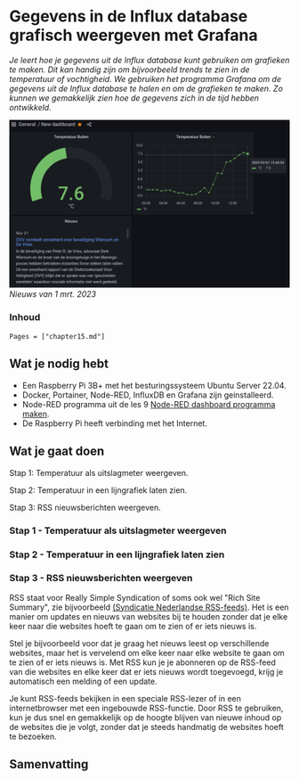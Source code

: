 # Gegevens in de Influx database grafisch weergeven met Grafana

*Je leert hoe je gegevens uit de Influx database kunt gebruiken om grafieken te maken. Dit kan handig zijn om bijvoorbeeld trends te zien in de temperatuur of vochtigheid. We gebruiken het programma Grafana om de gegevens uit de Influx database te halen en om de grafieken te maken. Zo kunnen we gemakkelijk zien hoe de gegevens zich in de tijd hebben ontwikkeld.*

![fig_15_1](assets/fig_15_1.png)
*Nieuws van 1 mrt. 2023*

### Inhoud

```@contents
Pages = ["chapter15.md"]
```

## Wat je nodig hebt

- Een Raspberry Pi 3B+ met het besturingssysteem Ubuntu Server 22.04.
- Docker, Portainer, Node-RED, InfluxDB en Grafana zijn geinstalleerd.
- Node-RED programma uit de les 9 [Node-RED dashboard programma maken](../chapter9/index.html).
- De Raspberry Pi heeft verbinding met het Internet.

## Wat je gaat doen

Stap 1: Temperatuur als uitslagmeter weergeven.

Stap 2: Temperatuur in een lijngrafiek laten zien.

Stap 3: RSS nieuwsberichten weergeven.

### Stap 1 - Temperatuur als uitslagmeter weergeven

### Stap 2 - Temperatuur in een lijngrafiek laten zien

### Stap 3 - RSS nieuwsberichten weergeven

RSS staat voor Really Simple Syndication of soms ook wel "Rich Site Summary", zie bijvoorbeeld [(Syndicatie Nederlandse RSS-feeds)](https://www.nationalemediasite.nl/rss-feeds.php). Het is een manier om updates en nieuws van websites bij te houden zonder dat je elke keer naar die websites hoeft te gaan om te zien of er iets nieuws is.

Stel je bijvoorbeeld voor dat je graag het nieuws leest op verschillende websites, maar het is vervelend om elke keer naar elke website te gaan om te zien of er iets nieuws is. Met RSS kun je je abonneren op de RSS-feed van die websites en elke keer dat er iets nieuws wordt toegevoegd, krijg je automatisch een melding of een update.

Je kunt RSS-feeds bekijken in een speciale RSS-lezer of in een internetbrowser met een ingebouwde RSS-functie. Door RSS te gebruiken, kun je dus snel en gemakkelijk op de hoogte blijven van nieuwe inhoud op de websites die je volgt, zonder dat je steeds handmatig de websites hoeft te bezoeken.



## Samenvatting
